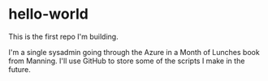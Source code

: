 # hello-world
This is the first repo I'm building.

I'm a single sysadmin going through the Azure in a Month of Lunches book from Manning. I'll use GitHub to store some of the scripts I make in the future.
